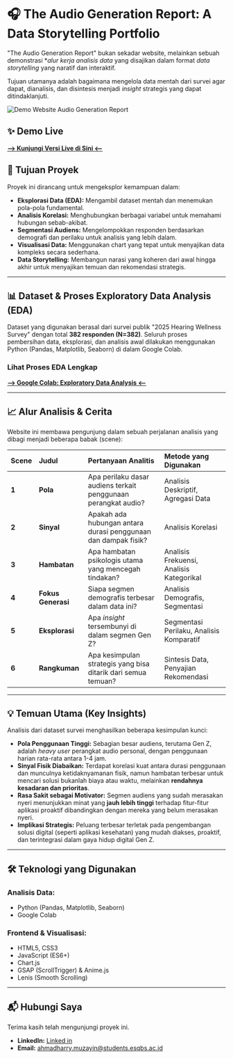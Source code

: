 # 🎧 The Audio Generation Report: A Data Storytelling Portfolio

 "The Audio Generation Report" bukan sekadar website, melainkan sebuah demonstrasi **alur kerja analisis data* yang disajikan dalam format *data storytelling* yang naratif dan interaktif.

Tujuan utamanya adalah bagaimana mengelola data mentah dari survei agar dapat, dianalisis, dan disintesis menjadi *insight* strategis yang dapat ditindaklanjuti.

![Demo Website Audio Generation Report](asset/web.gif) 


## ✨ Demo Live

**[--> Kunjungi Versi Live di Sini <--](https://health-hear-analyst-pdnk9q0rm-harryzyns-projects.vercel.app)**


## 🎯 Tujuan Proyek
Proyek ini dirancang untuk mengeksplor kemampuan dalam:

* **Eksplorasi Data (EDA):** Mengambil dataset mentah dan menemukan pola-pola fundamental.
* **Analisis Korelasi:** Menghubungkan berbagai variabel untuk memahami hubungan sebab-akibat.
* **Segmentasi Audiens:** Mengelompokkan responden berdasarkan demografi dan perilaku untuk analisis yang lebih dalam.
* **Visualisasi Data:** Menggunakan chart yang tepat untuk menyajikan data kompleks secara sederhana.
* **Data Storytelling:** Membangun narasi yang koheren dari awal hingga akhir untuk menyajikan temuan dan rekomendasi strategis.

---

## 📊 Dataset & Proses Exploratory Data Analysis (EDA)
Dataset yang digunakan berasal dari survei publik "2025 Hearing Wellness Survey" dengan total **382 responden (N=382)**. Seluruh proses pembersihan data, eksplorasi, dan analisis awal dilakukan menggunakan Python (Pandas, Matplotlib, Seaborn) di dalam Google Colab.

### Lihat Proses EDA Lengkap
**[--> Google Colab: Exploratory Data Analysis <--](https://colab.research.google.com/drive/1W8PP0yO4JTvm0Bo31Y_vlVp13aLs9TVJ)**

---

## 📈 Alur Analisis & Cerita
Website ini membawa pengunjung dalam sebuah perjalanan analisis yang dibagi menjadi beberapa babak (scene):

| Scene | Judul | Pertanyaan Analitis | Metode yang Digunakan |
| :--- | :--- | :--- | :--- |
| **1** | **Pola** | Apa perilaku dasar audiens terkait penggunaan perangkat audio? | Analisis Deskriptif, Agregasi Data |
| **2** | **Sinyal** | Apakah ada hubungan antara durasi penggunaan dan dampak fisik? | Analisis Korelasi |
| **3** | **Hambatan** | Apa hambatan psikologis utama yang mencegah tindakan? | Analisis Frekuensi, Analisis Kategorikal |
| **4** | **Fokus Generasi** | Siapa segmen demografis terbesar dalam data ini? | Analisis Demografis, Segmentasi |
| **5** | **Eksplorasi** | Apa *insight* tersembunyi di dalam segmen Gen Z? | Segmentasi Perilaku, Analisis Komparatif |
| **6** | **Rangkuman** | Apa kesimpulan strategis yang bisa ditarik dari semua temuan? | Sintesis Data, Penyajian Rekomendasi |

---

## 💡 Temuan Utama (Key Insights)
Analisis dari dataset survei menghasilkan beberapa kesimpulan kunci:

* **Pola Penggunaan Tinggi:** Sebagian besar audiens, terutama Gen Z, adalah *heavy user* perangkat audio personal, dengan penggunaan harian rata-rata antara 1-4 jam.
* **Sinyal Fisik Diabaikan:** Terdapat korelasi kuat antara durasi penggunaan dan munculnya ketidaknyamanan fisik, namun hambatan terbesar untuk mencari solusi bukanlah biaya atau waktu, melainkan **rendahnya kesadaran dan prioritas**.
* **Rasa Sakit sebagai Motivator:** Segmen audiens yang sudah merasakan nyeri menunjukkan minat yang **jauh lebih tinggi** terhadap fitur-fitur aplikasi proaktif dibandingkan dengan mereka yang belum merasakan nyeri.
* **Implikasi Strategis:** Peluang terbesar terletak pada pengembangan solusi digital (seperti aplikasi kesehatan) yang mudah diakses, proaktif, dan terintegrasi dalam gaya hidup digital Gen Z.

---

## 🛠️ Teknologi yang Digunakan
### Analisis Data:
* Python (Pandas, Matplotlib, Seaborn)
* Google Colab

### Frontend & Visualisasi:
* HTML5, CSS3
* JavaScript (ES6+)
* Chart.js
* GSAP (ScrollTrigger) & Anime.js
* Lenis (Smooth Scrolling)

---

## 📬 Hubungi Saya
Terima kasih telah mengunjungi proyek ini.

* **LinkedIn:** [Linked in](https://www.linkedin.com/in/harry-muzayin-b7758729a/)
* **Email:** ahmadharry.muzayin@students.esqbs.ac.id
